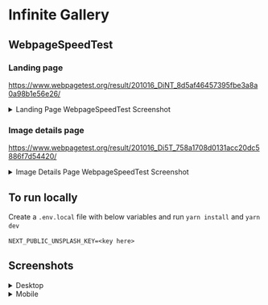 # Infinite Gallery

## WebpageSpeedTest

### Landing page

https://www.webpagetest.org/result/201016_DiNT_8d5af46457395fbe3a8a0a98b1e56e26/

<details>
<summary>Landing Page WebpageSpeedTest Screenshot</summary>

![Screenshot 2020-10-16 at 11 56 30 AM](https://user-images.githubusercontent.com/8843216/96220625-ae687080-0fa6-11eb-9f8b-1e67e44a219b.png)

</details>

### Image details page

https://www.webpagetest.org/result/201016_Di5T_758a1708d0131acc20dc5886f7d54420/

<details>
<summary>Image Details Page WebpageSpeedTest Screenshot</summary>

![Screenshot 2020-10-16 at 12 20 28 PM](https://user-images.githubusercontent.com/8843216/96222508-06ed3d00-0faa-11eb-86c8-dde17f6f5202.png)

</details>

## To run locally

Create a `.env.local` file with below variables and run `yarn install` and `yarn dev`

```
NEXT_PUBLIC_UNSPLASH_KEY=<key here>
```

## Screenshots

<details>
<summary>Desktop</summary>

![](./public/screenshots/screenshot1.png)

</details>

<details>
<summary>Mobile</summary>

![](./public/screenshots/screenshot2.png)

</details>

